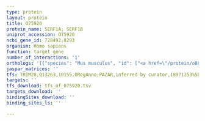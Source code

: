 ```yaml
---
type: protein
layout: protein
title: O75920
protein_name: SERF1A; SERF1B
uniprot_accession: O75920
ncbi_gene_id: 728492;8293
organism: Homo sapiens
function: target gene
number_of_interactions: '1'
orthologs: '[{"species": "Mus musculus", "id": ["<a href=\"/protein/o88892\">O88892</a>"]}, {"species": "Rattus norvegicus", "id": ["<a href=\"/protein/a0a096mk48\">A0A096MK48</a>"]}, {"species": "Drosophila melanogaster", "id": ["<a href=\"/protein/q9vew2\">Q9VEW2</a>"]}, {"species": "Saccharomyces cerevisiae", "id": ["<a href=\"/protein/q3e7b7\">Q3E7B7</a>"]}]'
jaspar_matrices: ''
tfs: TRIM28,Q13263,10155,ORegAnno;PAZAR,inferred by curator,18971253%5Buid%5D+OR+26578589%5Buid%5D,No
targets: ''
tfs_download: tfs_of_O75920.tsv
targets_download: ''
bindingSites_download: ''
binding_sites_ls: ''

---
```

